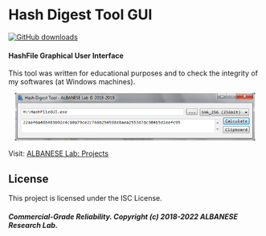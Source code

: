 # Hash Digest Tool GUI
[![GitHub downloads](https://img.shields.io/github/downloads/pedroalbanese/hashgui/total.svg?logo=github&logoColor=white)](https://github.com/pedroalbanese/hashgui/releases)
#### HashFile Graphical User Interface

This tool was written for educational purposes and to check the integrity of my softwares (at Windows machines).

<div align="center">
 <img src="HashFileGUI.png" width="95%" height="25%"></img>
</div>


Visit: [ALBANESE Lab: Projects](http://albanese.atwebpages.com/projects.php)

## License

This project is licensed under the ISC License.

##### Commercial-Grade Reliability. Copyright (c) 2018-2022 ALBANESE Research Lab.
